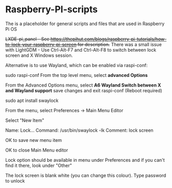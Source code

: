 # Raspberry-PI-scripts
The is a placeholder for general scripts and files that are used in Raspberry Pi OS

~~LXDE-pi_panel - See https://thepihut.com/blogs/raspberry-pi-tutorials/how-to-lock-your-raspberry-pi-screen for description.~~
There was a small issue with LightGDM - Use Ctrl-Alt-F7 and Ctrl-Alt-F8 to switch between lock screen and X Windows session.

Alternative is to use Wayland, which can be enabled via raspi-conf:

sudo raspi-conf
From the top level menu, select 
**advanced Options**

From the Advanced Options menu, select 
**A6 Wayland  Switch between X and Wayland support**
save changes and exit raspi-conf
(Reboot required)

sudo apt install swaylock

From the menu, select Preferences -> Main Menu Editor

Select "New Item"

Name: Lock...
Command: /usr/bin/swaylock -lk
Comment: lock screen

OK to save new menu item

OK to close Main Menu editor

Lock option should be available in menu under Preferences and if you can't find it there, look under "Other"

The lock screen is blank white (you can change this colour).
Type password to unlock


